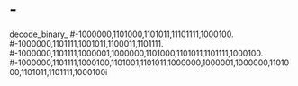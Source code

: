 # -
decode_binary_ #-1000000,1101000,1101011,11101111,1000100. #-1000000,1101111,1001011,1100011,1101111. #-1000000,1101111,1000001,1000000,1101000,1101011,1101111,1000100. #-1000000,1101111,1000100,1101001,1101011,1000000,1000001,1000000,1101000,1101011,1101111,1000100i
